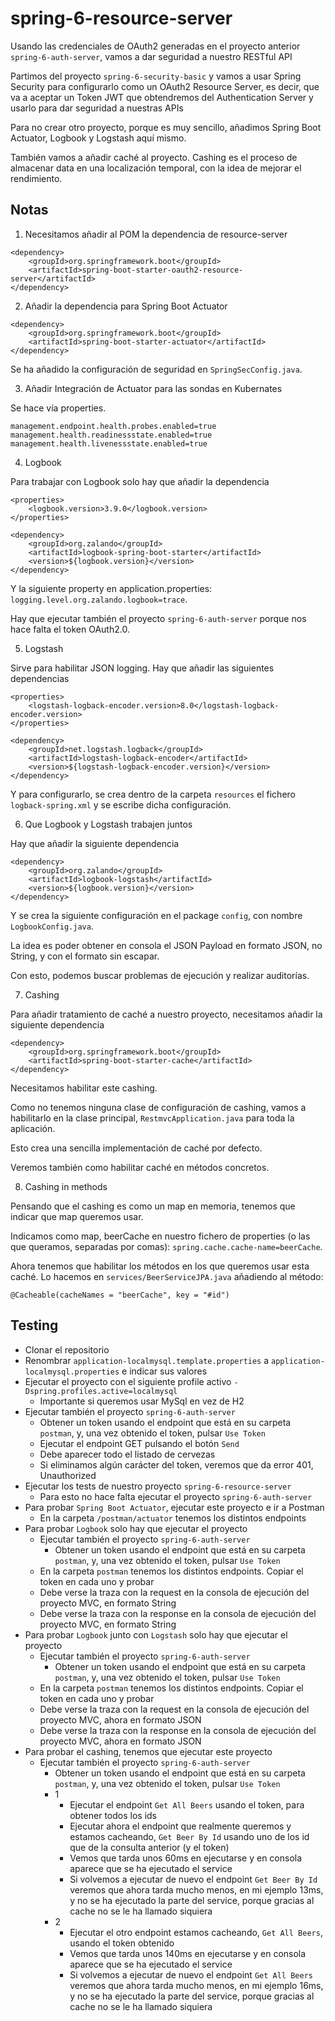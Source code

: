 # spring-6-resource-server

Usando las credenciales de OAuth2 generadas en el proyecto anterior `spring-6-auth-server`, vamos a dar seguridad a nuestro RESTful API

Partimos del proyecto `spring-6-security-basic` y vamos a usar Spring Security para configurarlo como un OAuth2 Resource Server, es decir, que va a aceptar un Token JWT que obtendremos del Authentication Server y usarlo para dar seguridad a nuestras APIs

Para no crear otro proyecto, porque es muy sencillo, añadimos Spring Boot Actuator, Logbook y Logstash aquí mismo.

También vamos a añadir caché al proyecto. Cashing es el proceso de almacenar data en una localización temporal, con la idea de mejorar el rendimiento.

## Notas

1. Necesitamos añadir al POM la dependencia de resource-server

```
<dependency>
    <groupId>org.springframework.boot</groupId>
    <artifactId>spring-boot-starter-oauth2-resource-server</artifactId>
</dependency>
```

2. Añadir la dependencia para Spring Boot Actuator

```
<dependency>
    <groupId>org.springframework.boot</groupId>
    <artifactId>spring-boot-starter-actuator</artifactId>
</dependency>
```

Se ha añadido la configuración de seguridad en `SpringSecConfig.java`.

3. Añadir Integración de Actuator para las sondas en Kubernates

Se hace vía properties.

```
management.endpoint.health.probes.enabled=true
management.health.readinessstate.enabled=true
management.health.livenessstate.enabled=true
```

4. Logbook

Para trabajar con Logbook solo hay que añadir la dependencia

```
<properties>
    <logbook.version>3.9.0</logbook.version>
</properties>

<dependency>
    <groupId>org.zalando</groupId>
    <artifactId>logbook-spring-boot-starter</artifactId>
    <version>${logbook.version}</version>
</dependency>
```

Y la siguiente property en application.properties: `logging.level.org.zalando.logbook=trace`.

Hay que ejecutar también el proyecto `spring-6-auth-server` porque nos hace falta el token OAuth2.0.

5. Logstash

Sirve para habilitar JSON logging. Hay que añadir las siguientes dependencias

```
<properties>
    <logstash-logback-encoder.version>8.0</logstash-logback-encoder.version>
</properties>

<dependency>
    <groupId>net.logstash.logback</groupId>
    <artifactId>logstash-logback-encoder</artifactId>
    <version>${logstash-logback-encoder.version}</version>
</dependency>
```

Y para configurarlo, se crea dentro de la carpeta `resources` el fichero `logback-spring.xml` y se escribe dicha configuración.

6. Que Logbook y Logstash trabajen juntos

Hay que añadir la siguiente dependencia

```
<dependency>
    <groupId>org.zalando</groupId>
    <artifactId>logbook-logstash</artifactId>
    <version>${logbook.version}</version>
</dependency>
```

Y se crea la siguiente configuración en el package `config`, con nombre `LogbookConfig.java`.

La idea es poder obtener en consola el JSON Payload en formato JSON, no String, y con el formato sin escapar.

Con esto, podemos buscar problemas de ejecución y realizar auditorías.

7. Cashing

Para añadir tratamiento de caché a nuestro proyecto, necesitamos añadir la siguiente dependencia

```
<dependency>
    <groupId>org.springframework.boot</groupId>
    <artifactId>spring-boot-starter-cache</artifactId>
</dependency>
```

Necesitamos habilitar este cashing.

Como no tenemos ninguna clase de configuración de cashing, vamos a habilitarlo en la clase principal, `RestmvcApplication.java` para toda la aplicación.

Esto crea una sencilla implementación de caché por defecto.

Veremos también como habilitar caché en métodos concretos.

8. Cashing in methods

Pensando que el cashing es como un map en memoria, tenemos que indicar que map queremos usar.

Indicamos como map, beerCache en nuestro fichero de properties (o las que queramos, separadas por comas): `spring.cache.cache-name=beerCache`.

Ahora tenemos que habilitar los métodos en los que queremos usar esta caché. Lo hacemos en `services/BeerServiceJPA.java` añadiendo al método:

```
@Cacheable(cacheNames = "beerCache", key = "#id")
```

## Testing

- Clonar el repositorio
- Renombrar `application-localmysql.template.properties` a `application-localmysql.properties` e indicar sus valores
- Ejecutar el proyecto con el siguiente profile activo `-Dspring.profiles.active=localmysql`
  - Importante si queremos usar MySql en vez de H2
- Ejecutar también el proyecto `spring-6-auth-server`
  - Obtener un token usando el endpoint que está en su carpeta `postman`, y, una vez obtenido el token, pulsar `Use Token`
  - Ejecutar el endpoint GET pulsando el botón `Send`
  - Debe aparecer todo el listado de cervezas
  - Si eliminamos algún carácter del token, veremos que da error 401, Unauthorized
- Ejecutar los tests de nuestro proyecto `spring-6-resource-server`
  - Para esto no hace falta ejecutar el proyecto `spring-6-auth-server`
- Para probar `Spring Boot Actuator`, ejecutar este proyecto e ir a Postman
  - En la carpeta `/postman/actuator` tenemos los distintos endpoints
- Para probar `Logbook` solo hay que ejecutar el proyecto
  - Ejecutar también el proyecto `spring-6-auth-server`
    - Obtener un token usando el endpoint que está en su carpeta `postman`, y, una vez obtenido el token, pulsar `Use Token`
  - En la carpeta `postman` tenemos los distintos endpoints. Copiar el token en cada uno y probar
  - Debe verse la traza con la request en la consola de ejecución del proyecto MVC, en formato String
  - Debe verse la traza con la response en la consola de ejecución del proyecto MVC, en formato String
- Para probar `Logbook` junto con `Logstash` solo hay que ejecutar el proyecto
  - Ejecutar también el proyecto `spring-6-auth-server`
    - Obtener un token usando el endpoint que está en su carpeta `postman`, y, una vez obtenido el token, pulsar `Use Token`
  - En la carpeta `postman` tenemos los distintos endpoints. Copiar el token en cada uno y probar
  - Debe verse la traza con la request en la consola de ejecución del proyecto MVC, ahora en formato JSON
  - Debe verse la traza con la response en la consola de ejecución del proyecto MVC, ahora en formato JSON
- Para probar el cashing, tenemos que ejecutar este proyecto
  - Ejecutar también el proyecto `spring-6-auth-server`
    - Obtener un token usando el endpoint que está en su carpeta `postman`, y, una vez obtenido el token, pulsar `Use Token`
    - 1
      - Ejecutar el endpoint `Get All Beers` usando el token, para obtener todos los ids
      - Ejecutar ahora el endpoint que realmente queremos y estamos cacheando, `Get Beer By Id` usando uno de los id que de la consulta anterior (y el token)
      - Vemos que tarda unos 60ms en ejecutarse y en consola aparece que se ha ejecutado el service
      - Si volvemos a ejecutar de nuevo el endpoint `Get Beer By Id` veremos que ahora tarda mucho menos, en mi ejemplo 13ms, y no se ha ejecutado la parte del service, porque gracias al cache no se le ha llamado siquiera
    - 2
      - Ejecutar el otro endpoint estamos cacheando, `Get All Beers`, usando el token obtenido
      - Vemos que tarda unos 140ms en ejecutarse y en consola aparece que se ha ejecutado el service
      - Si volvemos a ejecutar de nuevo el endpoint `Get All Beers` veremos que ahora tarda mucho menos, en mi ejemplo 16ms, y no se ha ejecutado la parte del service, porque gracias al cache no se le ha llamado siquiera